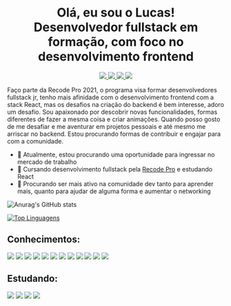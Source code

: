 <h1 align="center">Olá, eu sou o Lucas! <br> Desenvolvedor fullstack em formação, com foco no desenvolvimento frontend</h1>
<p align="center">
  <a href="https://br.linkedin.com/in/lucas-braz-dutra">
    <img src="https://img.shields.io/badge/LinkedIn-0077B5?style=for-the-badge&logo=linkedin&logoColor=white"/>
  </a>
  <a href="https://www.instagram.com/tchubiross/">
   <img src="https://img.shields.io/badge/Instagram-E4405F?style=for-the-badge&logo=instagram&logoColor=white"/>
  </a>
  <a href="https://discord.com/channels/@Tchubiro#8011">
    <img src="https://img.shields.io/badge/Discord-7289DA?style=for-the-badge&logo=discord&logoColor=white" style="display:inline;"/>
  </a>
  <a href="https://www.facebook.com/Tchubiro">
    <img src="https://img.shields.io/badge/Facebook-1877F2?style=for-the-badge&logo=facebook&logoColor=white"/>
  </a>
</p>

<p>
  Faço parte da Recode Pro 2021, o programa visa formar desenvolvedores fullstack jr, tenho mais afinidade com o desenvolvimento frontend com a stack React, mas os desafios na criação do backend é bem interesse, adoro um desafio. Sou apaixonado por descobrir novas funcionalidades, formas diferentes de fazer a mesma coisa e criar animações. Quando posso gosto de me desafiar e me aventurar em projetos pessoais e até mesmo me arriscar no backend. Estou procurando formas de contribuir e engajar para com a comunidade.
</p>

- 🔭 Atualmente, estou procurando uma oportunidade para ingressar no mercado de trabalho 
- 🌱 Cursando desenvolvimento fullstack pela <a href="https://www.recodepro.org.br/">Recode Pro</a> e estudando React
- 🤔 Procurando ser mais ativo na comunidade dev tanto para aprender mais, quanto para ajudar de alguma forma e aumentar o networking

![Anurag's GitHub stats](https://github-readme-stats.vercel.app/api?username=Lucas-Braz7x&show_icons=true&theme=radical)


[![Top Linguagens](https://github-readme-stats.vercel.app/api/top-langs/?username=Lucas-Braz7x&layout=compact&theme=dracula)](https://github.com/anuraghazra/github-readme-stats)

<h2>Conhecimentos: </h2>
<p>
  <img src="https://img.shields.io/badge/Git-F05032?style=for-the-badge&logo=git&logoColor=white">
  <img src="https://img.shields.io/badge/GitHub-100000?style=for-the-badge&logo=github&logoColor=white">
  <img src="https://img.shields.io/badge/HTML5-E34F26?style=for-the-badge&logo=html5&logoColor=white">
  <img src="https://img.shields.io/badge/CSS3-1572B6?style=for-the-badge&logo=css3&logoColor=white">
  <img src="https://img.shields.io/badge/JavaScript-F7DF1E?style=for-the-badge&logo=javascript&logoColor=black">
  <img src="https://img.shields.io/badge/MongoDB-4EA94B?style=for-the-badge&logo=mongodb&logoColor=white">
  <img src="https://img.shields.io/badge/Bootstrap-563D7C?style=for-the-badge&logo=bootstrap&logoColor=white">
  <img src="https://img.shields.io/badge/jQuery-0769AD?style=for-the-badge&logo=jquery&logoColor=white">
  <img src="https://img.shields.io/badge/React-20232A?style=for-the-badge&logo=react&logoColor=61DAFB">
  <img src="https://img.shields.io/badge/MySQL-00000F?style=for-the-badge&logo=mysql&logoColor=white">
  <img src="https://img.shields.io/badge/Java-ED8B00?style=for-the-badge&logo=java&logoColor=white">
  <img src="https://img.shields.io/badge/Sass-CC6699?style=for-the-badge&logo=sass&logoColor=white">
</p>

<h2>Estudando: </h2>
<p>
  <img src="https://img.shields.io/badge/TypeScript-007ACC?style=for-the-badge&logo=typescript&logoColor=white">
  <img src="https://img.shields.io/badge/Node.js-43853D?style=for-the-badge&logo=node-dot-js&logoColor=white"> 
  <img src="https://img.shields.io/badge/Next-black?style=for-the-badge&logo=next.js&logoColor=white"> 
  <img src="https://img.shields.io/badge/C%23-239120?style=for-the-badge&logo=c-sharp&logoColor=white">
</p>
<!--
**Lucas-Braz7x/Lucas-Braz7x** is a ✨ _special_ ✨ repository because its `README.md` (this file) appears on your GitHub profile.

Here are some ideas to get you started:

- 🔭 I’m currently working on ...
- 🌱 I’m currently learning ...
- 👯 I’m looking to collaborate on ...
- 🤔 I’m looking for help with ...
- 💬 Ask me about ...
- 📫 How to reach me: ...
- 😄 Pronouns: ...
- ⚡ Fun fact: ...
-->

